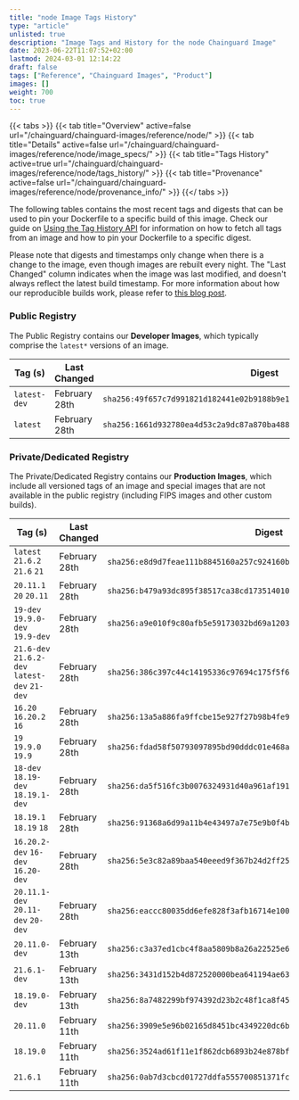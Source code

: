 ```yaml
---
title: "node Image Tags History"
type: "article"
unlisted: true
description: "Image Tags and History for the node Chainguard Image"
date: 2023-06-22T11:07:52+02:00
lastmod: 2024-03-01 12:14:22
draft: false
tags: ["Reference", "Chainguard Images", "Product"]
images: []
weight: 700
toc: true
---
```


{{< tabs >}}
{{< tab title="Overview" active=false url="/chainguard/chainguard-images/reference/node/" >}}
{{< tab title="Details" active=false url="/chainguard/chainguard-images/reference/node/image_specs/" >}}
{{< tab title="Tags History" active=true url="/chainguard/chainguard-images/reference/node/tags_history/" >}}
{{< tab title="Provenance" active=false url="/chainguard/chainguard-images/reference/node/provenance_info/" >}}
{{</ tabs >}}

The following tables contains the most recent tags and digests that can be used to pin your Dockerfile to a specific build of this image. Check our guide on [Using the Tag History API](/chainguard/chainguard-images/using-the-tag-history-api/) for information on how to fetch all tags from an image and how to pin your Dockerfile to a specific digest.

Please note that digests and timestamps only change when there is a change to the image, even though images are rebuilt every night. The "Last Changed" column indicates when the image was last modified, and doesn't always reflect the latest build timestamp. For more information about how our reproducible builds work, please refer to [this blog post](https://www.chainguard.dev/unchained/reproducing-chainguards-reproducible-image-builds).

### Public Registry
The Public Registry contains our **Developer Images**, which typically comprise the `latest*` versions of an image.

| Tag (s)       | Last Changed  | Digest                                                                    |
|---------------|---------------|---------------------------------------------------------------------------|
|  `latest-dev` | February 28th | `sha256:49f657c7d991821d182441e02b9188b9e1681f82a9440f427b20dcc3538ff07b` |
|  `latest`     | February 28th | `sha256:1661d932780ea4d53c2a9dc87a870ba488e0c0de53006392dd322ca32bd4c31a` |


### Private/Dedicated Registry
The Private/Dedicated Registry contains our **Production Images**, which include all versioned tags of an image and special images that are not available in the public registry (including FIPS images and other custom builds).

| Tag (s)                                        | Last Changed  | Digest                                                                    |
|------------------------------------------------|---------------|---------------------------------------------------------------------------|
|  `latest` `21.6.2` `21.6` `21`                 | February 28th | `sha256:e8d9d7feae111b8845160a257c924160b244d5b67b5a725a63518d89ab6db938` |
|  `20.11.1` `20` `20.11`                        | February 28th | `sha256:b479a93dc895f38517ca38cd1735140103952645963d6cfd8dc55d53b734ef89` |
|  `19-dev` `19.9.0-dev` `19.9-dev`              | February 28th | `sha256:a9e010f9c80afb5e59173032bd69a1203b470cd267a9f9d6af56e800020a09c4` |
|  `21.6-dev` `21.6.2-dev` `latest-dev` `21-dev` | February 28th | `sha256:386c397c44c14195336c97694c175f5f6bae891b6cbca9a66282ca795e6251ba` |
|  `16.20` `16.20.2` `16`                        | February 28th | `sha256:13a5a886fa9ffcbe15e927f27b98b4fe9c68c6ac62185e6c00a4694efebf62c0` |
|  `19` `19.9.0` `19.9`                          | February 28th | `sha256:fdad58f50793097895bd90dddc01e468a46404d95dc829a9156f8ba7f96b4b76` |
|  `18-dev` `18.19-dev` `18.19.1-dev`            | February 28th | `sha256:da5f516fc3b0076324931d40a961af191da40040587fb23dccde4eee01bb0df2` |
|  `18.19.1` `18.19` `18`                        | February 28th | `sha256:91368a6d99a11b4e43497a7e75e9b0f4bbefd938d1766c063668cf851b91a911` |
|  `16.20.2-dev` `16-dev` `16.20-dev`            | February 28th | `sha256:5e3c82a89baa540eeed9f367b24d2ff25598ddf3acf16f0db9974c30bfc25086` |
|  `20.11.1-dev` `20.11-dev` `20-dev`            | February 28th | `sha256:eaccc80035dd6efe828f3afb16714e100777132895516761ac4c7182a592be4b` |
|  `20.11.0-dev`                                 | February 13th | `sha256:c3a37ed1cbc4f8aa5809b8a26a22525e670ef64ab274261305d450bed6f0a54a` |
|  `21.6.1-dev`                                  | February 13th | `sha256:3431d152b4d872520000bea641194ae63a680321d6ec07ba59ea11c7a7c458d5` |
|  `18.19.0-dev`                                 | February 13th | `sha256:8a7482299bf974392d23b2c48f1ca8f453f53f01d06f440efd4ed8a8dfe2ae42` |
|  `20.11.0`                                     | February 11th | `sha256:3909e5e96b02165d8451bc4349220dc6bcdd5a1131ec5d12e080d1539a66f0e4` |
|  `18.19.0`                                     | February 11th | `sha256:3524ad61f11e1f862dcb6893b24e878bfa917c6e6ed92935b6fbc5c31b271a3b` |
|  `21.6.1`                                      | February 11th | `sha256:0ab7d3cbcd01727ddfa555700851371fcda4ce95c38cceed10452d14632d55ef` |

